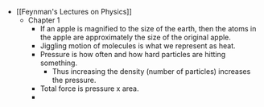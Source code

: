 - [[Feynman's Lectures on Physics]]
	- Chapter 1
		- If an apple is magnified to the size of the earth, then the atoms in the apple are approximately the size of the original apple.
		- Jiggling motion of molecules is what we represent as heat.
		- Pressure is how often and how hard particles are hitting something.
			- Thus increasing the density (number of particles) increases the pressure.
		- Total force is pressure x area.
		-